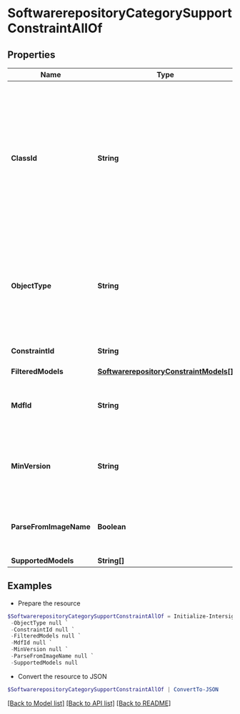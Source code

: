 # SoftwarerepositoryCategorySupportConstraintAllOf
## Properties

Name | Type | Description | Notes
------------ | ------------- | ------------- | -------------
**ClassId** | **String** | The fully-qualified name of the instantiated, concrete type. This property is used as a discriminator to identify the type of the payload when marshaling and unmarshaling data. | [default to "softwarerepository.CategorySupportConstraint"]
**ObjectType** | **String** | The fully-qualified name of the instantiated, concrete type. The value should be the same as the &#39;ClassId&#39; property. | [default to "softwarerepository.CategorySupportConstraint"]
**ConstraintId** | **String** | Identifier for this managed object. | [optional] 
**FilteredModels** | [**SoftwarerepositoryConstraintModels[]**](SoftwarerepositoryConstraintModels.md) |  | [optional] 
**MdfId** | **String** | Cisco software repository image category identifier. | [optional] 
**MinVersion** | **String** | Minimum image version from where the models can be supported. | [optional] 
**ParseFromImageName** | **Boolean** | Fields which tells if the constraint is based on image name parsing. | [optional] 
**SupportedModels** | **String[]** |  | [optional] 

## Examples

- Prepare the resource
```powershell
$SoftwarerepositoryCategorySupportConstraintAllOf = Initialize-IntersightSoftwarerepositoryCategorySupportConstraintAllOf  -ClassId null `
 -ObjectType null `
 -ConstraintId null `
 -FilteredModels null `
 -MdfId null `
 -MinVersion null `
 -ParseFromImageName null `
 -SupportedModels null
```

- Convert the resource to JSON
```powershell
$SoftwarerepositoryCategorySupportConstraintAllOf | ConvertTo-JSON
```

[[Back to Model list]](../README.md#documentation-for-models) [[Back to API list]](../README.md#documentation-for-api-endpoints) [[Back to README]](../README.md)

